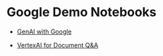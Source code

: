 # Google Demo Notebooks

* [GenAI with Google](https://github.com/GoogleCloudPlatform/generative-ai/tree/main/language)

* [VertexAI for Document Q&A](https://github.com/statmike/vertex-ai-mlops/blob/main/Applied%20GenAI/Vertex%20AI%20GenAI%20For%20Document%20Q%26A%20-%20USGA%20Rules%20For%20Golf.ipynb)